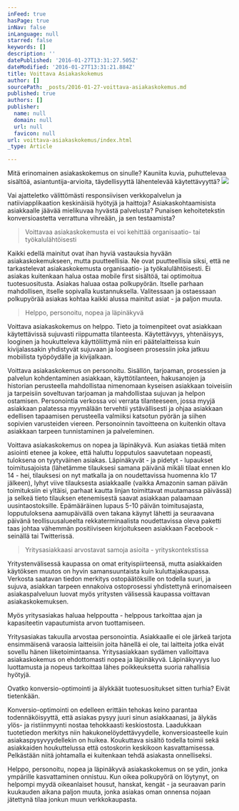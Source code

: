 ```yaml
---
inFeed: true
hasPage: true
inNav: false
inLanguage: null
starred: false
keywords: []
description: ''
datePublished: '2016-01-27T13:31:27.505Z'
dateModified: '2016-01-27T13:31:21.884Z'
title: Voittava Asiakaskokemus
author: []
sourcePath: _posts/2016-01-27-voittava-asiakaskokemus.md
published: true
authors: []
publisher:
  name: null
  domain: null
  url: null
  favicon: null
url: voittava-asiakaskokemus/index.html
_type: Article

---
```

Mitä erinomainen
asiakaskokemus on sinulle? Kauniita kuvia, puhuttelevaa sisältöä,
asiantuntija-arvioita, täydellisyyttä lähentelevää käytettävyyttä? ![](https://the-grid-user-content.s3-us-west-2.amazonaws.com/b0e0ba24-caa6-4419-b76e-65a4ffad1ac0.jpg)

Vai
ajatteletko välittömästi responsiivisen verkkopalvelun ja natiiviapplikaation
keskinäisiä hyötyjä ja haittoja? Asiakaskohtaamisista asiakkaalle jäävää
mielikuvaa hyvästä palvelusta? Punaisen kehoitetekstin konversioastetta
verrattuna vihreään, ja sen testaamista?

> Voittavaa asiakaskokemusta ei voi kehittää
> organisaatio- tai työkalulähtöisesti

Kaikki edellä
mainitut ovat ihan hyviä vastauksia hyvään asiakaskokemukseen, mutta
puutteellisia. Ne ovat puutteellisia siksi, että ne tarkastelevat
asiakaskokemusta organisaatio- ja työkalulähtöisesti. Ei asiakas kuitenkaan
halua ostaa mobile first sisältöä, tai optimoitua tuotesuositusta. Asiakas
haluaa ostaa polkupyörän. Itselle parhaan mahdollisen, itselle sopivalla
kustannuksella. Valitessaan ja ostaessaan polkupyörää asiakas kohtaa kaikki
alussa mainitut asiat - ja paljon muuta. 
> 
> Helppo, personoitu, nopea ja läpinäkyvä

Voittava
asiakaskokemus on helppo. Tieto ja toimenpiteet ovat asiakkaan käytettävissä
sujuvasti riippumatta tilanteesta. Käytettävyys, yhtenäisyys, looginen ja
houkutteleva käyttöliittymä niin eri päätelaitteissa kuin kivijalassakin
yhdistyvät sujuvaan ja loogiseen prosessiin joka jatkuu mobiilista työpöydälle
ja kivijalkaan.

Voittava
asiakaskokemus on personoitu. Sisällön, tarjoaman, prosessien ja palvelun
kohdentaminen asiakkaan, käyttötilanteen, hakusanojen ja historian perusteella
mahdollistaa nimenomaan kyseisen asiakkaan toiveisiin ja tarpeisiin soveltuvan
tarjoaman ja mahdollistaa sujuvan ja helpon ostamisen. Personointia verkossa
voi verrata tilanteeseen, jossa myyjä asiakkaan palatessa myymälään tervehtii
ystävällisesti ja ohjaa asiakkaan edellisen tapaamisen perusteella valmiiksi
katsotun pyörän ja siihen sopivien varusteiden viereen. Personoinnin
tavoitteena on kuitenkin oltava asiakkaan tarpeen tunnistaminen ja
palveleminen.

Voittava
asiakaskokemus on nopea ja läpinäkyvä. Kun asiakas tietää miten asiointi etenee
ja kokee, että haluttu lopputulos saavutetaan nopeasti, tuloksena on
tyytyväinen asiakas. Läpinäkyvät - ja pidetyt - lupaukset toimitusajoista
(lähetämme tilauksesi samana päivänä mikäli tilaat ennen klo 14 - hei,
tilauksesi on nyt matkalla ja on noudettavissa huomenna klo 17 jälkeen), lyhyt
viive tilauksesta asiakkaalle (vaikka Amazonin saman päivän toimituksiin ei
yltäisi, parhaat kautta linjan toimittavat muutamassa päivässä) ja selkeä tieto
tilauksen etenemisestä saavat asiakkaan palaamaan uusintaostoksille.
Epämääräinen lupaus 5-10 päivän toimitusajasta, lopputuloksena aamupäivällä
oven takana käynyt lähetti ja seuraavana päivänä teollisuusalueelta rekkaterminaalista
noudettavissa oleva paketti taas johtaa vähemmän positiiviseen kirjoitukseen
asiakkaan Facebook -seinällä tai Twitterissä.

> Yritysasiakkaasi arvostavat samoja asioita -
> yrityskontekstissa

Yritystenvälisessä kaupassa on omat erityispiirteensä, mutta
asiakkaiden käytöksen muutos on hyvin samansuuntaista kuin kuluttajakaupassa.
Verkosta saatavan tiedon merkitys ostopäätöksille on todella suuri, ja sujuva,
asiakkan tarpeen ennakoiva ostoprosessi yhdistettynä erinomaiseen
asiakaspalveluun luovat myös yritysten välisessä kaupassa voittavan
asiakaskokemuksen. 

Myös yritysasiakas haluaa helppoutta - helppous tarkoittaa ajan ja
kapasiteetin vapautumista arvon tuottamiseen. 

Yritysasiakas takuulla arvostaa personointia. Asiakkaalle ei ole
järkeä tarjota ensimmäisenä varaosia laitteisiin joita hänellä ei ole, tai
laitteita jotka eivät sovellu hänen liiketoimintaansa. Yritysasiakkaan sydämen
valloittava asiakaskokemus on ehdottomasti nopea ja läpinäkyvä. Läpinäkyvyys
luo luottamusta ja nopeus tarkoittaa lähes poikkeuksetta suoria rahallisia
hyötyjä.

Ovatko konversio-optimointi ja älykkäät
tuotesuositukset sitten turhia? Eivät tietenkään. 

Konversio-optimointi
on edelleen erittäin tehokas keino parantaa todennäköisyyttä, että asiakas
pysyy juuri sinun asiakkaanasi, ja älykäs ylös- ja ristiinmyynti nostaa
tehokkaasti keskiostosta. Laadukkaan tuotetiedon merkitys niin
hakukonelöydettävyydelle, konversioasteelle kuin asiakaspysyvyydellekin on
huikea. Koukuttava sisältö todella toimii sekä asiakkaiden houkuttelussa että
ostoskorin keskikoon kasvattamisessa. Pelkästään niitä johtamalla ei kuitenkaan
tehdä asiakasta onnelliseksi. 

Helppo, personoitu, nopea ja läpinäkyvä asiakaskokemus on se ydin, jonka
ympärille kasvattaminen onnistuu. Kun oikea polkupyörä on löytynyt, on helpompi
myydä oikeanlaiset housut, hanskat, kengät - ja seuraavan parin kuukauden
aikana paljon muuta, jonka asiakas oman onnensa nojaan jätettynä tilaa jonkun
muun verkkokaupasta.
